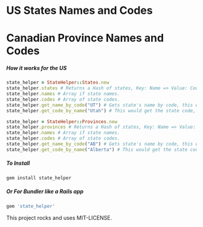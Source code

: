 # US States Names and Codes
# Canadian Province Names and Codes

##### How it works for the US 

```ruby
state_helper = StateHelper::States.new
state_helper.states # Returns a Hash of states, Key: Name => Value: Code
state_helper.names # Array if state names.
state_helper.codes # Array of state codes.
state_helper.get_name_by_code("UT") # Gets state's name by code, this would return Utah, which is a state.
state_helper.get_code_by_name("Utah") # This would get the state code, this would be UT.
```

```ruby
state_helper = StateHelper::Provinces.new
state_helper.provinces # Returns a Hash of states, Key: Name => Value: Code
state_helper.names # Array if state names.
state_helper.codes # Array of state codes.
state_helper.get_name_by_code("AB") # Gets state's name by code, this would return Alberta, which is a state.
state_helper.get_code_by_name("Alberta") # This would get the state code, this would be AB.
```

##### To Install

```bash
gem install state_helper
```

##### Or For Bundler like a Rails app

```ruby
gem 'state_helper'
```

This project rocks and uses MIT-LICENSE.
